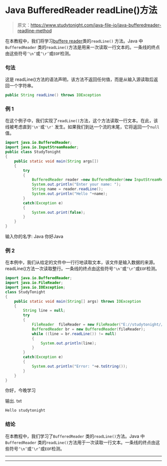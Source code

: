 # Java BufferedReader readLine()方法

> 原文：<https://www.studytonight.com/java-file-io/java-bufferedreader-readline-method>

在本教程中，我们将学习[buffere reader](https://www.studytonight.com/java-file-io/java-bufferedreader-class)类的`readLine()` 方法。Java 中`BufferedReader` 类的`readLine()`方法是用来一次读取一行文本的。一条线的终点由这些符号`‘\n’`或`‘\r’`或`EOF`检测。

### 句法

这是 readLine()方法的语法声明，该方法不返回任何值，而是从输入源读取后返回一个字符串。

```java
public String readLine() throws IOException
```

### 例 1

在这个例子中，我们实现了`readLine()`方法，这个方法读取一行文本。在此，该线被考虑直到`'\n'`或`'\r'` 发生。如果我们到达一个流的末尾，它将返回一个`null` 值。

```java
import java.io.BufferedReader;
import java.io.InputStreamReader;
public class StudyTonight 
{
	public static void main(String args[])
	{
		try
		{
			BufferedReader reader =new BufferedReader(new InputStreamReader(System.in));
			System.out.println("Enter your name: ");
			String name = reader.readLine();   
			System.out.println("Hello "+name);
		}
		catch(Exception e)
		{
			System.out.print(false);
		}
	}
}
```

输入你的名字:
Java
你好Java

### 例 2

在本例中，我们从给定的文件中一行行地读取文本，该文件是输入数据的来源。readLine()方法一次读取整行。一条线的终点由这些符号`‘\n’`或`‘\r’`或`EOF`检测。

```java
import java.io.BufferedReader;
import java.io.FileReader;
import java.io.IOException;
class StudyTonight
{
	public static void main(String[] args) throws IOException 
	{ 
		String line = null;
		try 
		{
			FileReader	fileReader = new FileReader("E://studytonight//output.txt"); 
			BufferedReader br = new BufferedReader(fileReader);
			while ((line = br.readLine()) != null) 
			{
				System.out.println(line);
			}       
		}
		catch(Exception e)
		{
			System.out.println("Error: "+e.toString());
		}
	} 
}
```

你好，今晚学习

输出. txt

```java
Hello studytonight
```

### 结论

在本教程中，我们学习了`BufferedReader` 类的`readLine()`方法。Java 中`BufferedReader` 类的`readLine()`方法用于一次读取一行文本。一条线的终点由这些符号`‘\n’`或`‘\r’`或`EOF`检测。

* * *

* * *